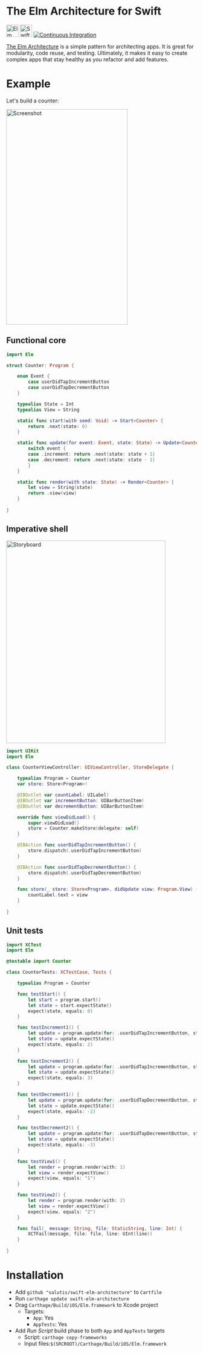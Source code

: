 # The Elm Architecture for Swift

<a href="http://elm-lang.org"><img src="Images/Logo-Elm.png" width="32" height="32" alt="Elm Logo"/></a>
<a href="https://swift.org"><img src="Images/Logo-Swift.png" width="32" height="32" alt="Swift Logo"/></a>
<a href="https://dashboard.buddybuild.com/apps/583f5837a72f6501008044ab/build/latest"><img src="https://dashboard.buddybuild.com/api/statusImage?appID=583f5837a72f6501008044ab&branch=master&build=latest" alt="Continuous Integration"/></a>

[The Elm Architecture](https://guide.elm-lang.org/architecture/) is a simple pattern for architecting apps. It is great for modularity, code reuse, and testing. Ultimately, it makes it easy to create complex apps that stay healthy as you refactor and add features.

# Example

Let's build a counter:

<img src="Images/Screenshot.png" width="321" height="569" alt="Screenshot"/>

## Functional core

```swift
import Elm

struct Counter: Program {

    enum Event {
        case userDidTapIncrementButton
        case userDidTapDecrementButton
    }

    typealias State = Int
    typealias View = String

    static func start(with seed: Void) -> Start<Counter> {
        return .next(state: 0)
    }

    static func update(for event: Event, state: State) -> Update<Counter> {
        switch event {
        case .increment: return .next(state: state + 1)
        case .decrement: return .next(state: state - 1)
        }
    }

    static func render(with state: State) -> Render<Counter> {
        let view = String(state)
        return .view(view)
    }
    
}
```

## Imperative shell

<img src="Images/Storyboard.png" width="421" height="535" alt="Storyboard"/>

```swift
import UIKit
import Elm

class CounterViewController: UIViewController, StoreDelegate {

    typealias Program = Counter
    var store: Store<Program>!

    @IBOutlet var countLabel: UILabel!
    @IBOutlet var incrementButton: UIBarButtonItem!
    @IBOutlet var decrementButton: UIBarButtonItem!

    override func viewDidLoad() {
        super.viewDidLoad()
        store = Counter.makeStore(delegate: self)
    }

    @IBAction func userDidTapIncrementButton() {
        store.dispatch(.userDidTapIncrementButton)
    }

    @IBAction func userDidTapDecrementButton() {
        store.dispatch(.userDidTapDecrementButton)
    }

    func store(_ store: Store<Program>, didUpdate view: Program.View) {
        countLabel.text = view
    }
    
}
```

## Unit tests

```swift
import XCTest
import Elm

@testable import Counter

class CounterTests: XCTestCase, Tests {

    typealias Program = Counter

    func testStart() {
        let start = program.start()
        let state = start.expectState()
        expect(state, equals: 0)
    }

    func testIncrement1() {
        let update = program.update(for: .userDidTapIncrementButton, state: 1)
        let state = update.expectState()
        expect(state, equals: 2)
    }

    func testIncrement2() {
        let update = program.update(for: .userDidTapIncrementButton, state: 2)
        let state = update.expectState()
        expect(state, equals: 3)
    }

    func testDecrement1() {
        let update = program.update(for: .userDidTapDecrementButton, state: -1)
        let state = update.expectState()
        expect(state, equals: -2)
    }

    func testDecrement2() {
        let update = program.update(for: .userDidTapDecrementButton, state: -2)
        let state = update.expectState()
        expect(state, equals: -3)
    }

    func testView1() {
        let render = program.render(with: 1)
        let view = render.expectView()
        expect(view, equals: "1")
    }

    func testView2() {
        let render = program.render(with: 2)
        let view = render.expectView()
        expect(view, equals: "2")
    }

    func fail(_ message: String, file: StaticString, line: Int) {
        XCTFail(message, file: file, line: UInt(line))
    }
    
}
```

# Installation

* Add `github "salutis/swift-elm-architecture"` to `Cartfile`
* Run `carthage update swift-elm-architecture`
* Drag `Carthage/Build/iOS/Elm.framework` to Xcode project
  * Targets:
    * `App`: Yes
    * `AppTests`: Yes
* Add _Run Script_ build phase to both `App` and `AppTests` targets
  * Script: `carthage copy-frameworks`
  * Input files:`$(SRCROOT)/Carthage/Build/iOS/Elm.framework`
